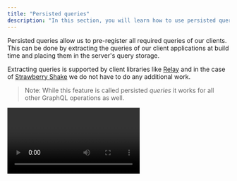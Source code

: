 ```yaml
---
title: "Persisted queries"
description: "In this section, you will learn how to use persisted queries in GraphQL with Hot Chocolate."
---
```


Persisted queries allow us to pre-register all required queries of our clients. This can be done by extracting the queries of our client applications at build time and placing them in the server's query storage.

Extracting queries is supported by client libraries like [Relay](https://relay.dev/docs/guides/persisted-queries/) and in the case of [Strawberry Shake](/products/strawberryshake) we do not have to do any additional work.

> Note: While this feature is called persisted _queries_ it works for all other GraphQL operations as well.

<Video videoId="ZZ5PF3_P_r4" />

# How it works

- All queries our client(s) will execute are extracted during their build process. Individual queries are hashed to generate a unique identifier for each query.
- Before our server is deployed, the extracted queries are placed in the server's query storage.
- After the server has been deployed, clients can execute persisted queries, by specifying the query id (hash) in their requests.
- If Hot Chocolate can find a query that matches the specified hash in the query storage it will execute it and return the result to the client.

> Note: There are also [automatic persisted queries](/docs/hotchocolate/v13/performance/automatic-persisted-queries), which allow clients to persist queries at runtime. They might be a better fit, if our API is used by many clients with different requirements.

# Benefits

There are two main benefits to using persisted queries:

**Performance**

- Only a hash and optionally variables need to be sent to the server, reducing network traffic.
- Queries no longer need to be embedded into the client code, reducing the bundle size in the case of websites.
- Hot Chocolate can optimize the execution of persisted queries, as they will always be the same.

**Security**

The server can be tweaked to [only execute persisted queries](#blocking-regular-queries) and refuse any other queries provided by a client. This gets rid of a whole suite of potential attack vectors, since malicious actors can no longer craft and execute harmful queries against your GraphQL server.

# Usage

First we have to instruct our server to handle persisted queries. We can do so by calling `UsePersistedQueryPipeline()` on the `IRequestExecutorBuilder`.

```csharp
public void ConfigureServices(IServiceCollection services)
{
    services
        .AddGraphQLServer()
        .AddQueryType<Query>()
        .UsePersistedQueryPipeline();
}
```

# Production Ready Persisted Queries

In transitioning your persisted query setup to production, simply setting up a persisted query file
isn't sufficient for a robust production environment. A key aspect of managing persisted queries at
scale involves version management and ensuring compatibility with your GraphQL schema. The client
registry is your go-to resource for this purpose.

The client registry simplifies the management of your GraphQL clients and their queries.
It allows for the storage and retrieval of persisted queries through their hashes but also ensures
that these queries are validated against the current schema on publish, preventing runtime errors
due to schema-query mismatches. Additionally, it supports versioning of your clients, allowing
seamless updates and maintenance without disrupting existing operations

Check out the [client registry documentation](/docs/bananacakepop/v2/apis/client-registry) for
more information.

# Other Storage mechanisms

Hot Chocolate supports two query storages for regular persisted queries.

## Filesystem

To load persisted queries from the filesystem, we have to add the following package.

<PackageInstallation packageName="HotChocolate.PersistedQueries.FileSystem" />

After this we need to specify where the persisted queries are located. The argument of `AddReadOnlyFileSystemQueryStorage()` specifies the directory in which the persisted queries are stored.

```csharp
public void ConfigureServices(IServiceCollection services)
{
    services
        .AddGraphQLServer()
        .AddQueryType<Query>()
        .UsePersistedQueryPipeline()
        .AddReadOnlyFileSystemQueryStorage("./persisted_queries");
}
```

When presented with a query hash, Hot Chocolate will now check the specified folder for a file in the following format: `{Hash}.graphql`.

Example: `0c95d31ca29272475bf837f944f4e513.graphql`

This file is expected to contain the query the hash was generated from.

> Warning: Do not forget to ensure that the server has access to the directory.

### Redis

To load persisted queries from Redis, we have to add the following package.

<PackageInstallation packageName="HotChocolate.PersistedQueries.Redis" />

After this we need to specify where the persisted queries are located. Using `AddReadOnlyRedisQueryStorage()` we can point to a specific Redis database in which the persisted queries are stored.

```csharp
public void ConfigureServices(IServiceCollection services)
{
    services
        .AddGraphQLServer()
        .AddQueryType<Query>()
        .UsePersistedQueryPipeline()
        .AddReadOnlyRedisQueryStorage(services =>
            ConnectionMultiplexer.Connect("host:port").GetDatabase());
}
```

Keys in the specified Redis database are expected to be a query id (hash) and contain the actual query as the value.

## Hashing algorithms

Per default Hot Chocolate uses the MD5 hashing algorithm, but we can override this default by specifying a `DocumentHashProvider`.

```csharp
public void ConfigureServices(IServiceCollection services)
{
    services
        // choose one of the following providers
        .AddMD5DocumentHashProvider()
        .AddSha256DocumentHashProvider()
        .AddSha1DocumentHashProvider()

        // GraphQL server configuration
        .AddGraphQLServer()
        .AddQueryType<Query>()
        .UsePersistedQueryPipeline()
        .AddReadOnlyFileSystemQueryStorage("./persisted_queries");
}
```

We can also configure how these hashes are encoded, by specifying a `HashFormat` as argument:

```csharp
AddSha256DocumentHashProvider(HashFormat.Hex)
AddSha256DocumentHashProvider(HashFormat.Base64)
```

> Note: [Relay](https://relay.dev) uses the MD5 hashing algorithm - no additional Hot Chocolate configuration is required.

## Blocking regular queries

If you want to disallow any dynamic queries, you can enable `OnlyAllowPersistedQueries`:

```csharp
builder.Services
    .AddGraphQLServer()
    // Omitted for brevity
    .ModifyRequestOptions(o => o.OnlyAllowPersistedQueries = true);
```

This will block any dynamic queries that do not contain the `id` of a persisted query.

You might still want to allow the execution of dynamic queries in certain circumstances. You can override the `OnlyAllowPersistedQueries` rule on a per-request basis, using the `AllowNonPersistedQuery` method on the `OperationRequestBuilder`. Simply implement a custom [IHttpRequestInterceptor](/docs/hotchocolate/v13/server/interceptors#ihttprequestinterceptor) and call `AllowNonPersistedQuery` if a certain condition is met:

```csharp
builder.Services
    .AddGraphQLServer()
    // Omitted for brevity
    .AddHttpRequestInterceptor<CustomHttpRequestInterceptor>()
    .ModifyRequestOptions(o => o.OnlyAllowPersistedQueries = true);

public class CustomHttpRequestInterceptor : DefaultHttpRequestInterceptor
{
    public override ValueTask OnCreateAsync(HttpContext context,
        IRequestExecutor requestExecutor, OperationRequestBuilder requestBuilder,
        CancellationToken cancellationToken)
    {
        if (context.Request.Headers.ContainsKey("X-Developer"))
        {
            requestBuilder.AllowNonPersistedQuery();
        }

        return base.OnCreateAsync(context, requestExecutor, requestBuilder,
            cancellationToken);
    }
}
```

In the above example we would allow requests containing the `X-Developer` header to execute dynamic queries. This isn't particularly secure, but in your production application you could replace this check with an authorization policy, an API key or whatever fits your requirement.

# Client expectations

A client is expected to send an `id` field containing the query hash instead of a `query` field.

**HTTP POST**

```json
{
  "id": "0c95d31ca29272475bf837f944f4e513",
  "variables": {
    // ...
  }
}
```

> Note: [Relay's persisted queries documentation](https://relay.dev/docs/guides/persisted-queries/#network-layer-changes) uses `doc_id` instead of `id`, be sure to change it to `id`.
